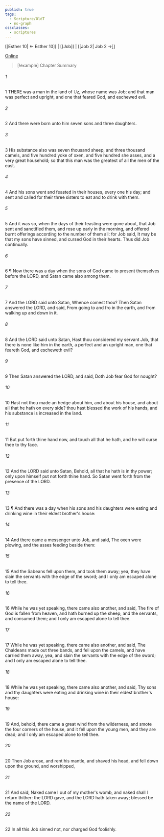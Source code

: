 ```yaml
---
publish: true
tags:
  - Scripture/OldT
  - no-graph
cssclasses:
  - scriptures
---
```

[[Esther 10| ← Esther 10]] | [[Job]] | [[Job 2| Job 2 →]]

[Online](https://churchofjesuschrist.org/study/scriptures/ot/job/1?lang=eng)

>[!example] Chapter Summary
>
###### 1
1 THERE was a man in the land of Uz, whose name was Job; and that man was perfect and upright, and one that feared God, and eschewed evil.
###### 2
2 And there were born unto him seven sons and three daughters.
###### 3
3 His substance also was seven thousand sheep, and three thousand camels, and five hundred yoke of oxen, and five hundred she asses, and a very great household; so that this man was the greatest of all the men of the east.
###### 4
4 And his sons went and feasted in their houses, every one his day; and sent and called for their three sisters to eat and to drink with them.
###### 5
5 And it was so, when the days of their feasting were gone about, that Job sent and sanctified them, and rose up early in the morning, and offered burnt offerings according to the number of them all: for Job said, It may be that my sons have sinned, and cursed God in their hearts.  Thus did Job continually.
###### 6
6 ¶ Now there was a day when the sons of God came to present themselves before the LORD, and Satan came also among them.
###### 7
7 And the LORD said unto Satan, Whence comest thou?  Then Satan answered the LORD, and said, From going to and fro in the earth, and from walking up and down in it.
###### 8
8 And the LORD said unto Satan, Hast thou considered my servant Job, that there is none like him in the earth, a perfect and an upright man, one that feareth God, and escheweth evil?
###### 9
9 Then Satan answered the LORD, and said, Doth Job fear God for nought?
###### 10
10 Hast not thou made an hedge about him, and about his house, and about all that he hath on every side?  thou hast blessed the work of his hands, and his substance is increased in the land.
###### 11
11 But put forth thine hand now, and touch all that he hath, and he will curse thee to thy face.
###### 12
12 And the LORD said unto Satan, Behold, all that he hath is in thy power; only upon himself put not forth thine hand.  So Satan went forth from the presence of the LORD.
###### 13
13 ¶ And there was a day when his sons and his daughters were eating and drinking wine in their eldest brother's house:
###### 14
14 And there came a messenger unto Job, and said, The oxen were plowing, and the asses feeding beside them:
###### 15
15 And the Sabeans fell upon them, and took them away; yea, they have slain the servants with the edge of the sword; and I only am escaped alone to tell thee.
###### 16
16 While he was yet speaking, there came also another, and said, The fire of God is fallen from heaven, and hath burned up the sheep, and the servants, and consumed them; and I only am escaped alone to tell thee.
###### 17
17 While he was yet speaking, there came also another, and said, The Chaldeans made out three bands, and fell upon the camels, and have carried them away, yea, and slain the servants with the edge of the sword; and I only am escaped alone to tell thee.
###### 18
18 While he was yet speaking, there came also another, and said, Thy sons and thy daughters were eating and drinking wine in their eldest brother's house:
###### 19
19 And, behold, there came a great wind from the wilderness, and smote the four corners of the house, and it fell upon the young men, and they are dead; and I only am escaped alone to tell thee.
###### 20
20 Then Job arose, and rent his mantle, and shaved his head, and fell down upon the ground, and worshipped,
###### 21
21 And said, Naked came I out of my mother's womb, and naked shall I return thither: the LORD gave, and the LORD hath taken away; blessed be the name of the LORD.
###### 22
22 In all this Job sinned not, nor charged God foolishly.




